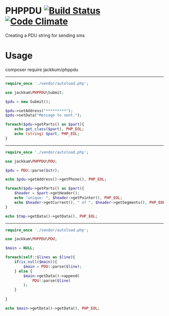 # PHPPDU [![Build Status](https://travis-ci.org/jackkum/PHPPDU.svg?branch=master)](https://travis-ci.org/jackkum/PHPPDU) [![Code Climate](https://codeclimate.com/github/jackkum/PHPPDU/badges/gpa.svg)](https://codeclimate.com/github/jackkum/PHPPDU)

Creating a PDU string for sending sms

# Usage

composer require jackkum/phppdu

----------------------

```php
require_once './vendor/autoload.php';

use jackkum\PHPPDU\Submit;

$pdu = new Submit();

$pdu->setAddress("*********");
$pdu->setData("Message to sent.");

foreach($pdu->getParts() as $part){
	echo get_class($part), PHP_EOL;
	echo (string) $part, PHP_EOL;
}
```
----------------------

```php
require_once './vendor/autoload.php';

use jackkum\PHPPDU\PDU;

$pdu = PDU::parse($str);

echo $pdu->getAddress()->getPhone(), PHP_EOL;

foreach($pdu->getParts() as $part){
	$header = $part->getHeader();
	echo "unique: ", $header->getPointer(), PHP_EOL;
	echo $header->getCurrent(), " of ", $header->getSegments(), PHP_EOL;
}

echo $tmp->getData()->getData(), PHP_EOL;

```
----------------------

```php
require_once './vendor/autoload.php';

use jackkum\PHPPDU\PDU;

$main = NULL;

foreach(self::$lines as $line){
	if(is_null($main)){
		$main = PDU::parse($line);
	} else {
		$main->getData()->append(
			PDU::parse($line)
		);
	}
	
}

echo $main->getData()->getData(), PHP_EOL;
```
